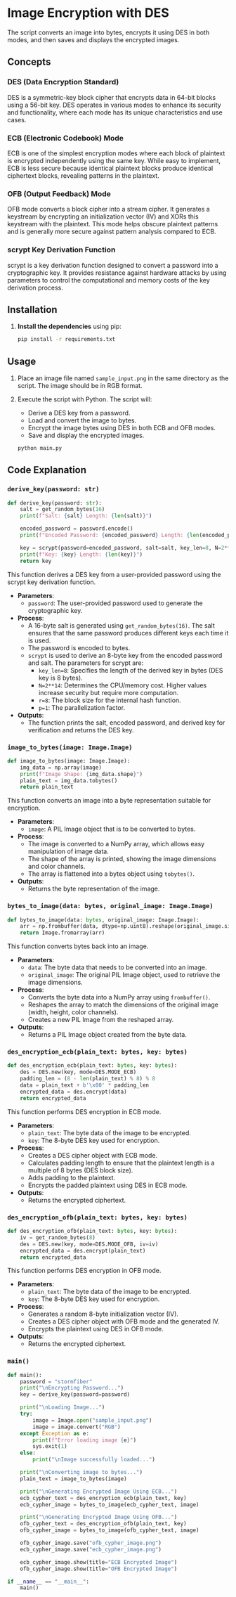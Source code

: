 # Image Encryption with DES

The script converts an image into bytes, encrypts it using DES in both modes, and then saves and displays the encrypted images.

## Concepts

### DES (Data Encryption Standard)
DES is a symmetric-key block cipher that encrypts data in 64-bit blocks using a 56-bit key. DES operates in various modes to enhance its security and functionality, where each mode has its unique characteristics and use cases.

### ECB (Electronic Codebook) Mode
ECB is one of the simplest encryption modes where each block of plaintext is encrypted independently using the same key. While easy to implement, ECB is less secure because identical plaintext blocks produce identical ciphertext blocks, revealing patterns in the plaintext.

### OFB (Output Feedback) Mode
OFB mode converts a block cipher into a stream cipher. It generates a keystream by encrypting an initialization vector (IV) and XORs this keystream with the plaintext. This mode helps obscure plaintext patterns and is generally more secure against pattern analysis compared to ECB.

### scrypt Key Derivation Function
scrypt is a key derivation function designed to convert a password into a cryptographic key. It provides resistance against hardware attacks by using parameters to control the computational and memory costs of the key derivation process.


## Installation

1. **Install the dependencies** using pip:

    ```bash
    pip install -r requirements.txt
    ```

## Usage

1. Place an image file named `sample_input.png` in the same directory as the script. The image should be in RGB format.

2. Execute the script with Python. The script will:
   - Derive a DES key from a password.
   - Load and convert the image to bytes.
   - Encrypt the image bytes using DES in both ECB and OFB modes.
   - Save and display the encrypted images.


    ```bash
    python main.py
    ```


## Code Explanation

### `derive_key(password: str)`

```python
def derive_key(password: str):
    salt = get_random_bytes(16)
    print(f"Salt: {salt} Length: {len(salt)}")

    encoded_password = password.encode()
    print(f"Encoded Password: {encoded_password} Length: {len(encoded_password)}")

    key = scrypt(password=encoded_password, salt=salt, key_len=8, N=2**14, r=8,  p=1)
    print(f"Key: {key} Length: {len(key)}")
    return key
```

This function derives a DES key from a user-provided password using the scrypt key derivation function. 

- **Parameters**:
  - `password`: The user-provided password used to generate the cryptographic key.
- **Process**:
  - A 16-byte salt is generated using `get_random_bytes(16)`. The salt ensures that the same password produces different keys each time it is used.
  - The password is encoded to bytes.
  - `scrypt` is used to derive an 8-byte key from the encoded password and salt. The parameters for scrypt are:
    - `key_len=8`: Specifies the length of the derived key in bytes (DES key is 8 bytes).
    - `N=2**14`: Determines the CPU/memory cost. Higher values increase security but require more computation.
    - `r=8`: The block size for the internal hash function.
    - `p=1`: The parallelization factor.
- **Outputs**:
  - The function prints the salt, encoded password, and derived key for verification and returns the DES key.

### `image_to_bytes(image: Image.Image)`

```python
def image_to_bytes(image: Image.Image):
    img_data = np.array(image)
    print(f"Image Shape: {img_data.shape}")
    plain_text = img_data.tobytes()
    return plain_text
```

This function converts an image into a byte representation suitable for encryption.

- **Parameters**:
  - `image`: A PIL Image object that is to be converted to bytes.
- **Process**:
  - The image is converted to a NumPy array, which allows easy manipulation of image data.
  - The shape of the array is printed, showing the image dimensions and color channels.
  - The array is flattened into a bytes object using `tobytes()`.
- **Outputs**:
  - Returns the byte representation of the image.

### `bytes_to_image(data: bytes, original_image: Image.Image)`

```python
def bytes_to_image(data: bytes, original_image: Image.Image):
    arr = np.frombuffer(data, dtype=np.uint8).reshape(original_image.size[1], original_image.size[0], 3)
    return Image.fromarray(arr)
```

This function converts bytes back into an image.

- **Parameters**:
  - `data`: The byte data that needs to be converted into an image.
  - `original_image`: The original PIL Image object, used to retrieve the image dimensions.
- **Process**:
  - Converts the byte data into a NumPy array using `frombuffer()`.
  - Reshapes the array to match the dimensions of the original image (width, height, color channels).
  - Creates a new PIL Image from the reshaped array.
- **Outputs**:
  - Returns a PIL Image object created from the byte data.

### `des_encryption_ecb(plain_text: bytes, key: bytes)`

```python
def des_encryption_ecb(plain_text: bytes, key: bytes):
    des = DES.new(key, mode=DES.MODE_ECB)
    padding_len = (8 - len(plain_text) % 8) % 8
    data = plain_text + b'\x00' * padding_len
    encrypted_data = des.encrypt(data)
    return encrypted_data
```

This function performs DES encryption in ECB mode.

- **Parameters**:
  - `plain_text`: The byte data of the image to be encrypted.
  - `key`: The 8-byte DES key used for encryption.
- **Process**:
  - Creates a DES cipher object with ECB mode.
  - Calculates padding length to ensure that the plaintext length is a multiple of 8 bytes (DES block size).
  - Adds padding to the plaintext.
  - Encrypts the padded plaintext using DES in ECB mode.
- **Outputs**:
  - Returns the encrypted ciphertext.

### `des_encryption_ofb(plain_text: bytes, key: bytes)`

```python
def des_encryption_ofb(plain_text: bytes, key: bytes):
    iv = get_random_bytes(8)
    des = DES.new(key, mode=DES.MODE_OFB, iv=iv)
    encrypted_data = des.encrypt(plain_text)
    return encrypted_data
```

This function performs DES encryption in OFB mode.

- **Parameters**:
  - `plain_text`: The byte data of the image to be encrypted.
  - `key`: The 8-byte DES key used for encryption.
- **Process**:
  - Generates a random 8-byte initialization vector (IV).
  - Creates a DES cipher object with OFB mode and the generated IV.
  - Encrypts the plaintext using DES in OFB mode.
- **Outputs**:
  - Returns the encrypted ciphertext.

### `main()`

```python
def main():
    password = "stormfiber"
    print("\nEncrypting Password...")
    key = derive_key(password=password)

    print("\nLoading Image...")
    try:
        image = Image.open("sample_input.png")
        image = image.convert("RGB")
    except Exception as e:
        print(f"Error loading image {e}")
        sys.exit(1)
    else:
        print("\nImage successfully loaded...")

    print("\nConverting image to bytes...")
    plain_text = image_to_bytes(image)

    print("\nGenerating Encrypted Image Using ECB...")
    ecb_cypher_text = des_encryption_ecb(plain_text, key)
    ecb_cypher_image = bytes_to_image(ecb_cypher_text, image)

    print("\nGenerating Encrypted Image Using OFB...")
    ofb_cypher_text = des_encryption_ofb(plain_text, key)
    ofb_cypher_image = bytes_to_image(ofb_cypher_text, image)

    ofb_cypher_image.save("ofb_cypher_image.png")
    ecb_cypher_image.save("ecb_cypher_image.png")

    ecb_cypher_image.show(title="ECB Encrypted Image")
    ofb_cypher_image.show(title="OFB Encrypted Image")

if __name__ == "__main__":
    main()
```
